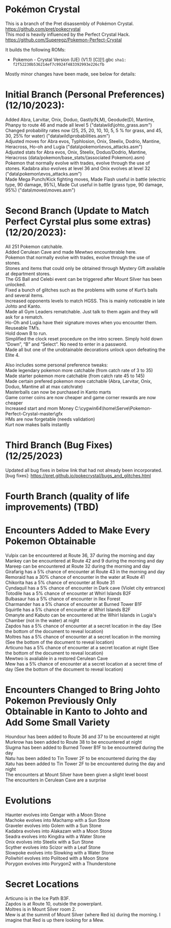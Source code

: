 # Pokémon Crystal

This is a branch of the Pret disassembly of Pokémon Crystal. https://github.com/pret/pokecrystal  
This mod is heavily influenced by the Perfect Crystal Hack. https://github.com/Superegz/Pokemon-Perfect-Crystal

It builds the following ROMs:

- Pokemon - Crystal Version (UE) (V1.1) [C][!].gbc `sha1: f2f52230b536214ef7c9924f483392993e226cfb`

Mostly minor changes have been made, see below for details:

# Initial Branch (Personal Preferences) (12/10/2023):
Added Abra, Larvitar, Onix, Doduo, Gastly(N,M), Geodude(D), Mantine, Phanpy to route 46 and made all level 5 ("data\wild\johto_grass.asm")  
Changed probability rates now (25, 25, 20, 10, 10, 5, 5 % for grass, and 45, 30, 25% for water) ("data\wild\probabilities.asm")  
Adjusted moves for Abra evos, Typhlosion, Onix, Steelix, Dodrio, Mantine, Heracross, Ho-oh and Lugia ("data\pokemon\evos_attacks.asm")  
Adjusted stats for Abra evos, Onix, Steelix, Doduo/Dodrio, Mantine, Heracross (data/pokemon/base_stats/(associated Pokemon).asm)  
Pokemon that normally evolve with trades, evolve through the use of stones. Kadabra also evolves at level 36 and Onix evolves at level 32 ("data\pokemon\evos_attacks.asm")  
Made Mega Punch/Kick fighting moves, Made Flash useful in battle (electric type, 90 damage, 95%), Made Cut useful in battle (grass type, 90 damage, 95%) ("data\moves\moves.asm")  

# Second Branch (Update to Match Perfect Cyrstal plus some extras) (12/20/2023):
All 251 Pokemon catchable.  
Added Cerulean Cave and made Mewtwo encounterable here.  
Pokemon that normally evolve with trades, evolve through the use of stones.  
Stones and items that could only be obtained through Mystery Gift available at department stores.  
The GS Ball and Celebi event can be triggered after Mount Silver has been unlocked.  
Fixed a bunch of glitches such as the problems with some of Kurt’s balls and several items.  
Increased opponents levels to match HGSS. This is mainly noticeable in late Johto and Kanto.  
Made all Gym Leaders rematchable. Just talk to them again and they will ask for a rematch.  
Ho-Oh and Lugia have their signature moves when you encounter them.  
Reuseable TM’s.  
Hold down B to run.  
Simplified the clock reset procedure on the intro screen. Simply hold down “Down”, “B” and “Select”. No need to enter in a password.  
Made all but one of the unobtainable decorations unlock upon defeating the Elite 4.  
  
Also includes some personal preference tweaks:  
Made legendary pokemon more catchable (from catch rate of 3 to 35)  
Made starter pokemon more catchable (from catch rate 45 to 145)  
Made certain prefered pokemon more catchable (Abra, Larvitar, Onix, Doduo, Mantine all at max catchrate)  
Masterballs can now be purchased in Kanto marts  
Game corner coins are now cheaper and game corner rewards are now cheaper  
Increased start and mom Money C:\cygwin64\home\Serve\Pokemon-Perfect-Crystal-master\gfx  
HMs are now forgetable (needs validation)  
Kurt now makes balls instantly  

# Third Branch (Bug Fixes) (12/25/2023)
Updated all bug fixes in below link that had not already been incorporated.  
[bug fixes]: https://pret.github.io/pokecrystal/bugs_and_glitches.html  


# Fourth Branch (quality of life improvements) (TBD)
[tutorials]: https://github.com/pret/pokecrystal/wiki/Tutorials  

# Encounters Added to Make Every Pokemon Obtainable

Vulpix can be encountered at Route 36, 37 during the morning and day  
Mankey can be encountered at Route 42 and 9 during the morning and day  
Mareep can be encountered at Route 32 during the morning and day  
Girafarig has a 5% chance of encounter at Route 43 in the morning and day  
Remoraid has a 30% chance of encounter in the water at Route 41  
Chikorita has a 5% chance of encounter at Route 31  
Cyndaquil has a 5% chance of encounter in Dark cave (Violet city entrance)  
Totodile has a 5% chance of encounter at Whirl Islands B2F  
Bulbasaur has a 5% chance of encounter in Ilex Forest  
Charmander has a 5% chance of encounter at Burned Tower B1F  
Squirtle has a 5% chance of encounter at Whirl Islands B2F  
Omanyte and Kabuto can be encountered at the Whirl Islands in Lugia's Chamber (not in the water) at night  
Zapdos has a 5% chance of encounter at a secret location in the day (See the bottom of the document to reveal location)  
Moltres has a 5% chance of encounter at a secret location in the morning (See the bottom of the document to reveal location)  
Articuno has a 5% chance of encounter at a secret location at night (See the bottom of the document to reveal location)  
Mewtwo is avaliable in a restored Cerulean Cave  
Mew has a 5% chance of encounter at a secret location at a secret time of day (See the bottom of the document to reveal location)  

# Encounters Changed to Bring Johto Pokemon Previously Only Obtainable in Kanto to Johto and Add Some Small Variety
Houndour has been added to Route 36 and 37 to be encountered at night  
Murkrow has been added to Route 38 to be encountered at night  
Slugma has been added to Burned Tower B1F to be encountered  during the day  
Natu has been added to Tin Tower 2F to be encountered during the day  
Xatu has been added to Tin Tower 2F to be encountered during the day and night  
The encounters at Mount Silver have been given a slight level boost  
The encounters in Cerulean Cave are a surprise  

# Evolutions
Haunter evolves into Gengar with a Moon Stone  
Machoke evolves into Machamp with a Sun Stone  
Graveler evolves into Golem with a Sun Stone  
Kadabra evolves into Alakazam with a Moon Stone  
Seadra evolves into Kingdra with a Water Stone  
Onix evolves into Steelix with a Sun Stone  
Scyther evolves into Scizor with a Leaf Stone  
Slowpoke evolves into Slowking with a Water Stone  
Poliwhirl evolves into Politoed with a Moon Stone  
Porygon evolves into Porygon2 with a Thunderstone  
  
  
  
  
  
  
  
  
  
  
  
    
    
  
  
  
#
#
#
#
#
#
#
#
#
#
#
#
#
#
# Secret Locations
Articuno is in the Ice Path B3F.  
Zapdos is at Route 10, outside the powerplant.  
Moltres is in Mount Silver room 2.  
Mew is at the summit of Mount Silver (where Red is) during the morning. I imagine that Red is up there looking for a Mew.  